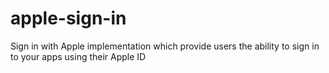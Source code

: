 # apple-sign-in
Sign in with Apple implementation which provide users the ability to sign in to your apps using their Apple ID
